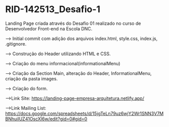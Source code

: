 # RID-142513_Desafio-1
Landing Page criada através do Desafio 01 realizado no curso de Desenvolvedor Front-end na Escola DNC.

--> Initial commit com adição dos arquivos index.html, style.css, index.js, .gitignore.

--> Construção do Header utilizando HTML e CSS.

--> Criação do menu informacional(informationalMenu)

--> Criação da Section Main, alteração do Header, InformationalMenu, criação da pasta images.

--> Criação do form.

-->Link Site: https://landing-page-empresa-arquitetura.netlify.app/

-->Link Mailing List: https://docs.google.com/spreadsheets/d/15jgTeLn79uz6wjY2Wr1SNN3V7MBNhuiIUZ41OscXl6w/edit?gid=0#gid=0
